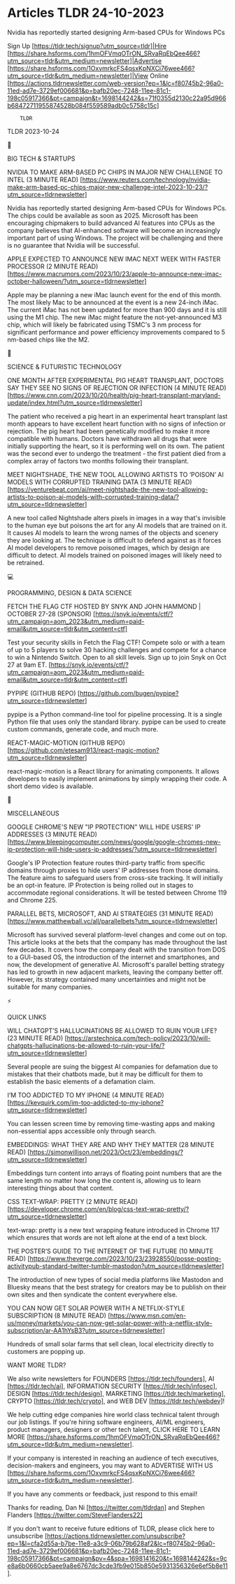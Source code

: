 # Articles TLDR 24-10-2023

Nvidia has reportedly started designing Arm-based CPUs for Windows
PCs  

Sign Up [https://tldr.tech/signup?utm_source=tldr]|Hire
[https://share.hsforms.com/1hmOFVmqOTrON_SRvaRqEbQee466?utm_source=tldr&utm_medium=newsletter]|Advertise
[https://share.hsforms.com/1OxvmrkcFS4qsxKpNXCi76wee466?utm_source=tldr&utm_medium=newsletter]|View
Online
[https://actions.tldrnewsletter.com/web-version?ep=1&lc=f80745b2-96a0-11ed-ad7e-3729ef006681&p=bafb20ec-7248-11ee-81c1-198c05917366&pt=campaign&t=1698144242&s=71f0355d2130c22a95d966b68472711955874528b084f559589adb0c5758c15c]


		TLDR 

TLDR 2023-10-24

📱 

BIG TECH & STARTUPS

 NVIDIA TO MAKE ARM-BASED PC CHIPS IN MAJOR NEW CHALLENGE TO INTEL (3
MINUTE READ)
[https://www.reuters.com/technology/nvidia-make-arm-based-pc-chips-major-new-challenge-intel-2023-10-23/?utm_source=tldrnewsletter]


 Nvidia has reportedly started designing Arm-based CPUs for Windows
PCs. The chips could be available as soon as 2025. Microsoft has been
encouraging chipmakers to build advanced AI features into CPUs as the
company believes that AI-enhanced software will become an increasingly
important part of using Windows. The project will be challenging and
there is no guarantee that Nvidia will be successful. 

 APPLE EXPECTED TO ANNOUNCE NEW IMAC NEXT WEEK WITH FASTER PROCESSOR
(2 MINUTE READ)
[https://www.macrumors.com/2023/10/23/apple-to-announce-new-imac-october-halloween/?utm_source=tldrnewsletter]


 Apple may be planning a new iMac launch event for the end of this
month. The most likely Mac to be announced at the event is a new
24-inch iMac. The current iMac has not been updated for more than 900
days and it is still using the M1 chip. The new iMac might feature the
not-yet-announced M3 chip, which will likely be fabricated using
TSMC's 3 nm process for significant performance and power efficiency
improvements compared to 5 nm-based chips like the M2. 

🚀 

SCIENCE & FUTURISTIC TECHNOLOGY

 ONE MONTH AFTER EXPERIMENTAL PIG HEART TRANSPLANT, DOCTORS SAY THEY
SEE NO SIGNS OF REJECTION OR INFECTION (4 MINUTE READ)
[https://www.cnn.com/2023/10/20/health/pig-heart-transplant-maryland-update/index.html?utm_source=tldrnewsletter]


 The patient who received a pig heart in an experimental heart
transplant last month appears to have excellent heart function with no
signs of infection or rejection. The pig heart had been genetically
modified to make it more compatible with humans. Doctors have
withdrawn all drugs that were initially supporting the heart, so it is
performing well on its own. The patient was the second ever to undergo
the treatment - the first patient died from a complex array of factors
two months following their transplant. 

 MEET NIGHTSHADE, THE NEW TOOL ALLOWING ARTISTS TO ‘POISON’ AI
MODELS WITH CORRUPTED TRAINING DATA (3 MINUTE READ)
[https://venturebeat.com/ai/meet-nightshade-the-new-tool-allowing-artists-to-poison-ai-models-with-corrupted-training-data/?utm_source=tldrnewsletter]


 A new tool called Nightshade alters pixels in images in a way that's
invisible to the human eye but poisons the art for any AI models that
are trained on it. It causes AI models to learn the wrong names of the
objects and scenery they are looking at. The technique is difficult to
defend against as it forces AI model developers to remove poisoned
images, which by design are difficult to detect. AI models trained on
poisoned images will likely need to be retrained. 

💻 

PROGRAMMING, DESIGN & DATA SCIENCE

 FETCH THE FLAG CTF HOSTED BY SNYK AND JOHN HAMMOND | OCTOBER 27-28
(SPONSOR)
[https://snyk.io/events/ctf/?utm_campaign=aom_2023&utm_medium=paid-email&utm_source=tldr&utm_content=ctf]


 Test your security skills in Fetch the Flag CTF! Compete solo or with
a team of up to 5 players to solve 30 hacking challenges and compete
for a chance to win a Nintendo Switch. Open to all skill levels. Sign
up to join Snyk on Oct 27 at 9am ET.
[https://snyk.io/events/ctf/?utm_campaign=aom_2023&utm_medium=paid-email&utm_source=tldr&utm_content=ctf]


 PYPIPE (GITHUB REPO)
[https://github.com/bugen/pypipe?utm_source=tldrnewsletter] 

 pypipe is a Python command-line tool for pipeline processing. It is a
single Python file that uses only the standard library. pypipe can be
used to create custom commands, generate code, and much more. 

 REACT-MAGIC-MOTION (GITHUB REPO)
[https://github.com/etesam913/react-magic-motion?utm_source=tldrnewsletter]


 react-magic-motion is a React library for animating components. It
allows developers to easily implement animations by simply wrapping
their code. A short demo video is available. 

🎁 

MISCELLANEOUS

 GOOGLE CHROME'S NEW "IP PROTECTION" WILL HIDE USERS' IP ADDRESSES (3
MINUTE READ)
[https://www.bleepingcomputer.com/news/google/google-chromes-new-ip-protection-will-hide-users-ip-addresses/?utm_source=tldrnewsletter]


 Google's IP Protection feature routes third-party traffic from
specific domains through proxies to hide users' IP addresses from
those domains. The feature aims to safeguard users from cross-site
tracking. It will initially be an opt-in feature. IP Protection is
being rolled out in stages to accommodate regional considerations. It
will be tested between Chrome 119 and Chrome 225. 

 PARALLEL BETS, MICROSOFT, AND AI STRATEGIES (31 MINUTE READ)
[https://www.matthewball.vc/all/parallelbets?utm_source=tldrnewsletter]


 Microsoft has survived several platform-level changes and come out on
top. This article looks at the bets that the company has made
throughout the last few decades. It covers how the company dealt with
the transition from DOS to a GUI-based OS, the introduction of the
internet and smartphones, and now, the development of generative AI.
Microsoft's parallel betting strategy has led to growth in new
adjacent markets, leaving the company better off. However, its
strategy contained many uncertainties and might not be suitable for
many companies. 

⚡ 

QUICK LINKS

 WILL CHATGPT’S HALLUCINATIONS BE ALLOWED TO RUIN YOUR LIFE? (23
MINUTE READ)
[https://arstechnica.com/tech-policy/2023/10/will-chatgpts-hallucinations-be-allowed-to-ruin-your-life/?utm_source=tldrnewsletter]


 Several people are suing the biggest AI companies for defamation due
to mistakes that their chatbots made, but it may be difficult for them
to establish the basic elements of a defamation claim. 

 I’M TOO ADDICTED TO MY IPHONE (4 MINUTE READ)
[https://kevquirk.com/im-too-addicted-to-my-iphone?utm_source=tldrnewsletter]


 You can lessen screen time by removing time-wasting apps and making
non-essential apps accessible only through search. 

 EMBEDDINGS: WHAT THEY ARE AND WHY THEY MATTER (28 MINUTE READ)
[https://simonwillison.net/2023/Oct/23/embeddings/?utm_source=tldrnewsletter]


 Embeddings turn content into arrays of floating point numbers that
are the same length no matter how long the content is, allowing us to
learn interesting things about that content. 

 CSS TEXT-WRAP: PRETTY (2 MINUTE READ)
[https://developer.chrome.com/en/blog/css-text-wrap-pretty/?utm_source=tldrnewsletter]


 text-wrap: pretty is a new text wrapping feature introduced in Chrome
117 which ensures that words are not left alone at the end of a text
block. 

 THE POSTER’S GUIDE TO THE INTERNET OF THE FUTURE (10 MINUTE READ)
[https://www.theverge.com/2023/10/23/23928550/posse-posting-activitypub-standard-twitter-tumblr-mastodon?utm_source=tldrnewsletter]


 The introduction of new types of social media platforms like Mastodon
and Bluesky means that the best strategy for creators may be to
publish on their own sites and then syndicate the content everywhere
else. 

 YOU CAN NOW GET SOLAR POWER WITH A NETFLIX-STYLE SUBSCRIPTION (8
MINUTE READ)
[https://www.msn.com/en-us/money/markets/you-can-now-get-solar-power-with-a-netflix-style-subscription/ar-AA1hYsB3?utm_source=tldrnewsletter]


 Hundreds of small solar farms that sell clean, local electricity
directly to customers are popping up. 

WANT MORE TLDR?

We also write newsletters for FOUNDERS [https://tldr.tech/founders],
AI [https://tldr.tech/ai], INFORMATION SECURITY
[https://tldr.tech/infosec], DESIGN [https://tldr.tech/design],
MARKETING [https://tldr.tech/marketing], CRYPTO
[https://tldr.tech/crypto], and WEB DEV [https://tldr.tech/webdev]!

 We help cutting edge companies hire world class technical talent
through our job listings. If you're hiring software engineers, AI/ML
engineers, product managers, designers or other tech talent, CLICK
HERE TO LEARN MORE
[https://share.hsforms.com/1hmOFVmqOTrON_SRvaRqEbQee466?utm_source=tldr&utm_medium=newsletter].


If your company is interested in reaching an audience of tech
executives, decision-makers and engineers, you may want to ADVERTISE
WITH US
[https://share.hsforms.com/1OxvmrkcFS4qsxKpNXCi76wee466?utm_source=tldr&utm_medium=newsletter].


If you have any comments or feedback, just respond to this email! 

Thanks for reading, 
Dan Ni [https://twitter.com/tldrdan] and Stephen Flanders
[https://twitter.com/SteveFlanders22] 

If you don't want to receive future editions of TLDR, please click
here to unsubscribe
[https://actions.tldrnewsletter.com/unsubscribe?ep=1&l=cfa2d55a-b7be-11e8-a3c9-06b79b628af2&lc=f80745b2-96a0-11ed-ad7e-3729ef006681&p=bafb20ec-7248-11ee-81c1-198c05917366&pt=campaign&pv=4&spa=1698141620&t=1698144242&s=9ce8a6b0660cb5aee9a8e6767dc3cde3fb9e015b850e5931356326e6ef5b8e11].


 